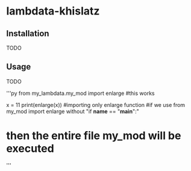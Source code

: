 # lambdata-khislatz

## Installation

TODO 

## Usage 

TODO

'''py
from my_lambdata.my_mod import enlarge #this works

x = 11 
print(enlarge(x)) #importing only enlarge function
#if we use from my_mod import enlarge without "if __name__ == "__main__":"
# then the entire file my_mod will be executed 
'''